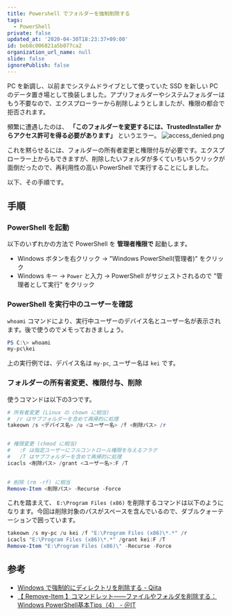 ```yaml
---
title: Powershell でフォルダーを強制削除する
tags:
  - PowerShell
private: false
updated_at: '2020-04-30T18:23:37+09:00'
id: beb8c006821a5b077ca2
organization_url_name: null
slide: false
ignorePublish: false
---
```

PC を新調し、以前までシステムドライブとして使っていた SSD を新しい PC のデータ置き場として換装しました。アプリフォルダーやシステムフォルダーはもう不要なので、エクスプローラーから削除しようとしましたが、権限の都合で拒否されます。

頻繁に遭遇したのは、 **「このフォルダーを変更するには、TrustedInstaller からアクセス許可を得る必要があります」** というエラー。
![access_denied.png](https://qiita-image-store.s3.ap-northeast-1.amazonaws.com/0/8267/e9898f69-a1df-67b4-4f46-a78c4c308807.png)


これを黙らせるには、フォルダーの所有者変更と権限付与が必要です。エクスプローラー上からもできますが、削除したいフォルダが多くていちいちクリックが面倒だったので、再利用性の高い PowerShell で実行することにしました。

以下、その手順です。



手順
----

### PowerShell を起動

以下のいずれかの方法で PowerShell を **管理者権限で** 起動します。

* Windows ボタンを右クリック → "Windows PowerShell(管理者)" をクリック
* Windows キー → `Power` と入力 → PowerShell がサジェストされるので "管理者として実行" をクリック


### PowerShell を実行中のユーザーを確認

`whoami` コマンドにより、実行中ユーザーのデバイス名とユーザー名が表示されます。後で使うのでメモっておきましょう。

```powershell
PS C:\> whoami
my-pc\kei
```

上の実行例では、デバイス名は `my-pc`, ユーザー名は `kei` です。


### フォルダーの所有者変更、権限付与、削除

使うコマンドは以下の3つです。

```powershell
# 所有者変更 (Linux の chown に相当)
#  /r はサブフォルダーを含めて再帰的に処理
takeown /s <デバイス名> /u <ユーザー名> /f <削除パス> /r


# 権限変更 (chmod に相当) 
#   :F は指定ユーザーにフルコントロール権限を与えるフラグ
#   /T はサブフォルダーを含めて再帰的に処理
icacls <削除パス> /grant <ユーザー名>:F /T
  

# 削除 (rm -rf) に相当
Remove-Item <削除パス> -Recurse -Force
```

これを踏まえて、 `E:\Program Files (x86)` を削除するコマンドは以下のようになります。今回は削除対象のパスがスペースを含んでいるので、ダブルクォーテーションで囲っています。


```powershell
takeown /s my-pc /u kei /f "E:\Program Files (x86)\*.*" /r
icacls "E:\Program Files (x86)\*.*" /grant kei:F /T
Remove-Item "E:\Program Files (x86)\" -Recurse -Force
```




参考
----

* [Windows で強制的にディレクトリを削除する \- Qiita](https://qiita.com/mizutoki79/items/58d236f85b76cb7f61d8)
* [【 Remove\-Item 】コマンドレット――ファイルやフォルダを削除する：Windows PowerShell基本Tips（4） \- ＠IT](https://www.atmarkit.co.jp/ait/articles/1607/13/news026.html)
